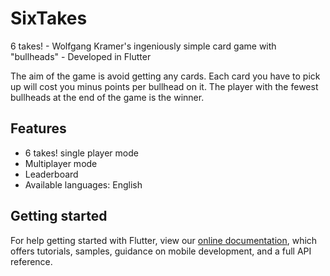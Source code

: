 # SixTakes

6 takes! - Wolfgang Kramer's ingeniously simple card game with "bullheads" - Developed in Flutter

The aim of the game is avoid getting any cards. Each card you have to pick up will cost you minus points per bullhead on it. The player with the fewest bullheads at the end of the game is the winner.

## Features

- 6 takes! single player mode
- Multiplayer mode
- Leaderboard
- Available languages: English

## Getting started

For help getting started with Flutter, view our
[online documentation](https://flutter.dev/docs), which offers tutorials,
samples, guidance on mobile development, and a full API reference.
